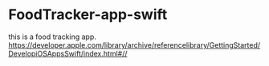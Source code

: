 # FoodTracker-app-swift
this is a food tracking app.  https://developer.apple.com/library/archive/referencelibrary/GettingStarted/DevelopiOSAppsSwift/index.html#//
